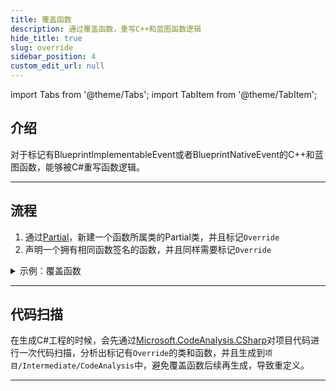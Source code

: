 ```yaml
---
title: 覆盖函数
description: 通过覆盖函数，重写C++和蓝图函数逻辑
hide_title: true
slug: override
sidebar_position: 4
custom_edit_url: null
---
```


import Tabs from '@theme/Tabs';
import TabItem from '@theme/TabItem';

## 介绍

对于标记有BlueprintImplementableEvent或者BlueprintNativeEvent的C++和蓝图函数，能够被C#重写函数逻辑。

---

## 流程

1. 通过[Partial](https://learn.microsoft.com/en-us/dotnet/csharp/programming-guide/classes-and-structs/partial-classes-and-methods)，新建一个函数所属类的Partial类，并且标记`Override`
2. 声明一个拥有相同函数签名的函数，并且同样需要标记`Override`

<details>

<summary>示例：覆盖函数</summary>

<Tabs>

<TabItem value="C++" label="C++" default>

```cpp
#pragma once

#include "CoreMinimal.h"
#include "GameFramework/Actor.h"
#include "TestReflectionFunctionActor.generated.h"

UCLASS()
class UNREALCSHARPTEST_API ATestReflectionFunctionActor : public AActor
{
	GENERATED_BODY()

public:
	// Sets default values for this actor's properties
	ATestReflectionFunctionActor();

public:
	UFUNCTION(BlueprintCallable)
	void SetInt32ValueFunction(int32 InInt32Value);

	UFUNCTION(BlueprintCallable)
	int32 GetInt32ValueFunction() const;

	UFUNCTION(BlueprintCallable)
	void OutInt32ValueFunction(int32& OutInt32Value) const;
};
```

</TabItem>

<TabItem value="C#" label="C#">

```csharp
using Script.CoreUObject;

namespace Script.UnrealCSharpTest
{
    [Override]
    public partial class ATestCSharpFunctionActor
    {
        [Override]
        public void SetInt32ValueFunction(int InInt32Value)
        {
            Int32Value = InInt32Value;
        }

        [Override]
        public int GetInt32ValueFunction()
        {
            return Int32Value;
        }

        [Override]
        public void OutInt32ValueFunction(ref int OutInt32Value)
        {
            OutInt32Value = Int32Value;
        }
    }
}
```

</TabItem>

</Tabs>

</details>

---

## 代码扫描
在生成C#工程的时候，会先通过[Microsoft.CodeAnalysis.CSharp](https://www.nuget.org/packages/Microsoft.CodeAnalysis.CSharp/)对项目代码进行一次代码扫描，分析出标记有`Override`的类和函数，并且生成到`项目/Intermediate/CodeAnalysis`中，避免覆盖函数后续再生成，导致重定义。

---

